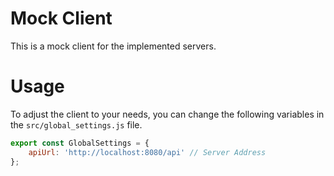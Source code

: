 # Mock Client

This is a mock client for the implemented servers.

# Usage
To adjust the client to your needs, you can change the following variables in the `src/global_settings.js` file.
```javascript
export const GlobalSettings = {
    apiUrl: 'http://localhost:8080/api' // Server Address
};
```